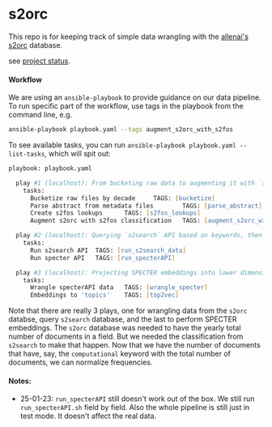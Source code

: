 # s2orc

This repo is for keeping track of simple data wrangling with the [allenai's s2orc](https://github.com/allenai/s2orc) database.

see [project status](https://github.com/users/jstonge/projects/9).

#### Workflow

We are using an `ansible-playbook` to provide guidance on our data pipeline. To run specific part of the workflow, use tags in the playbook from the command line, e.g.

```zsh
ansible-playbook playbook.yaml --tags augment_s2orc_with_s2fos
```
To see available tasks, you can run `ansible-playbook playbook.yaml --list-tasks`, which will spit out:

```zsh
playbook: playbook.yaml

  play #1 (localhost): From bucketing raw data to augmenting it with `s2fos` classif    TAGS: []
    tasks:
      Bucketize raw files by decade     TAGS: [bucketize]
      Parse abstract from metadata files        TAGS: [parse_abstract]
      Create s2fos lookups      TAGS: [s2fos_lookups]
      Augment s2orc with s2fos classification   TAGS: [augment_s2orc_with_s2fos]

  play #2 (localhost): Querying `s2search` API based on keywords, then the `specter` API for their embeddings.  TAGS: []
    tasks:
      Run s2search API  TAGS: [run_s2search_data]
      Run specter API   TAGS: [run_specterAPI]

  play #3 (localhost): Projecting SPECTER embeddings into lower dimension and then clustering them.     TAGS: []
    tasks:
      Wrangle specterAPI data   TAGS: [wrangle_specter]
      Embeddings to 'topics'    TAGS: [top2vec]

```
Note that there are really 3 plays, one for wrangling data from the `s2orc` databse, query `s2search` database, and the last to perform SPECTER embeddings. The `s2orc` database was needed to have the yearly total number of documents in a field. But we needed the classification from `s2search` to make that happen. Now that we have the number of documents that have, say, the `computational` keyword with the total number of documents, we can normalize frequencies.

#### Notes:

 - 25-01-23: `run_specterAPI` still doesn't work out of the box. We still run `run_specterAPI.sh` field by field. Also the whole pipeline is still just in test mode. It doesn't affect the real data.
